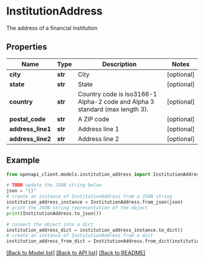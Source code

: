 # InstitutionAddress

The address of a financial institution

## Properties

Name | Type | Description | Notes
------------ | ------------- | ------------- | -------------
**city** | **str** | City | [optional] 
**state** | **str** | State | [optional] 
**country** | **str** | Country code is Iso3166-1 Alpha-2 code and Alpha 3 standard (max length 3). | [optional] 
**postal_code** | **str** | A ZIP code | [optional] 
**address_line1** | **str** | Address line 1 | [optional] 
**address_line2** | **str** | Address line 2 | [optional] 

## Example

```python
from openapi_client.models.institution_address import InstitutionAddress

# TODO update the JSON string below
json = "{}"
# create an instance of InstitutionAddress from a JSON string
institution_address_instance = InstitutionAddress.from_json(json)
# print the JSON string representation of the object
print(InstitutionAddress.to_json())

# convert the object into a dict
institution_address_dict = institution_address_instance.to_dict()
# create an instance of InstitutionAddress from a dict
institution_address_from_dict = InstitutionAddress.from_dict(institution_address_dict)
```
[[Back to Model list]](../README.md#documentation-for-models) [[Back to API list]](../README.md#documentation-for-api-endpoints) [[Back to README]](../README.md)



